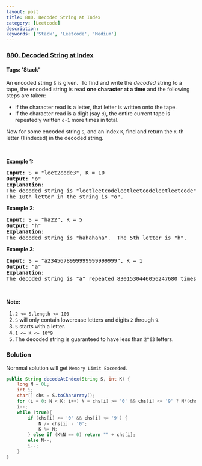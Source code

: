 ```yaml
---
layout: post
title: 880. Decoded String at Index
category: [Leetcode]
description: 
keywords: ['Stack', 'Leetcode', 'Medium']
---
```

### [880. Decoded String at Index](https://leetcode.com/problems/decoded-string-at-index)

#### Tags: 'Stack'

<div class="content__u3I1 question-content__JfgR"><div><p>An encoded string <code>S</code> is given.  To find and write the <em>decoded</em> string to a tape, the encoded string is read <strong>one character at a time</strong> and the following steps are taken:</p>
<ul>
<li>If the character read is a letter, that letter is written onto the tape.</li>
<li>If the character read is a digit (say <code>d</code>), the entire current tape is repeatedly written <code>d-1</code> more times in total.</li>
</ul>
<p>Now for some encoded string <code>S</code>, and an index <code>K</code>, find and return the <code>K</code>-th letter (1 indexed) in the decoded string.</p>
<p> </p>
<div>
<p><strong>Example 1:</strong></p>
<pre><strong>Input: </strong>S = <span id="example-input-1-1">"leet2code3"</span>, K = <span id="example-input-1-2">10</span>
<strong>Output: </strong><span id="example-output-1">"o"</span>
<strong>Explanation: </strong>
The decoded string is "leetleetcodeleetleetcodeleetleetcode".
The 10th letter in the string is "o".
</pre>
<div>
<p><strong>Example 2:</strong></p>
<pre><strong>Input: </strong>S = <span id="example-input-2-1">"ha22"</span>, K = <span id="example-input-2-2">5</span>
<strong>Output: </strong><span id="example-output-2">"h"</span>
<strong>Explanation: </strong>
The decoded string is "hahahaha".  The 5th letter is "h".
</pre>
<div>
<p><strong>Example 3:</strong></p>
<pre><strong>Input: </strong>S = <span id="example-input-3-1">"a2345678999999999999999"</span>, K = <span id="example-input-3-2">1</span>
<strong>Output: </strong><span id="example-output-3">"a"</span>
<strong>Explanation: </strong>
The decoded string is "a" repeated 8301530446056247680 times.  The 1st letter is "a".
</pre>
<p> </p>
<p><strong>Note:</strong></p>
<ol>
<li><code>2 &lt;= S.length &lt;= 100</code></li>
<li><code>S</code> will only contain lowercase letters and digits <code>2</code> through <code>9</code>.</li>
<li><code>S</code> starts with a letter.</li>
<li><code>1 &lt;= K &lt;= 10^9</code></li>
<li>The decoded string is guaranteed to have less than <code>2^63</code> letters.</li>
</ol>
</div>
</div>
</div>
</div></div>

### Solution
Nornmal solution will get `Memory Limit Exceeded`.

```java
public String decodeAtIndex(String S, int K) {
    long N = 0L;
    int i;
    char[] chs = S.toCharArray();
    for (i = 0; N < K; i++) N = chs[i] >= '0' && chs[i] <= '9' ? N*(chs[i] - '0') : N + 1;
    i--;
    while (true){
        if (chs[i] >= '0' && chs[i] <= '9') {
            N /= chs[i] - '0';
            K %= N;
        } else if (K%N == 0) return "" + chs[i];
        else N--;
        i--;
    }
}
```